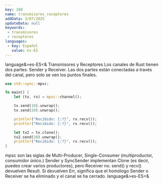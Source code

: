 ```yaml
---
key: 100
name: transmisores_receptores
addData: 3/07/2025
updateData: null
keywords: 
 - transmisores
 - receptores
languages:
 - key: Español
   value: es-ES
---
```

language&>es-ES<&
Transmisores y Receptores
Los canales de Rust tienen dos partes: Sender<T> y Receiver<T>. Las dos partes están conectadas a través del canal, pero solo se ven los puntos finales.

```rust
use std::sync::mpsc;

fn main() {
    let (tx, rx) = mpsc::channel();

    tx.send(10).unwrap();
    tx.send(20).unwrap();

    println!("Recibido: {:?}", rx.recv());
    println!("Recibido: {:?}", rx.recv());

    let tx2 = tx.clone();
    tx2.send(30).unwrap();
    println!("Recibido: {:?}", rx.recv());
}
```

mpsc son las siglas de Multi-Producer, Single-Consumer (multiproductor, consumidor único.) Sender y SyncSender implementan Clone (es decir, puedes crear varios productores), pero Receiver no.
send() y recv() devuelven Result. Si devuelven Err, significa que el homólogo Sender o Receiver se ha eliminado y el canal se ha cerrado.
language&>es-ES<&